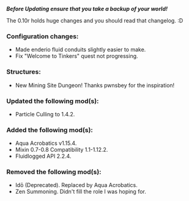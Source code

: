 ***Before Updating ensure that you take a backup of your world!***

The 0.10r holds huge changes and you should read that changelog. :D

### **__Configuration changes:__**
* Made enderio fluid conduits slightly easier to make.
* Fix "Welcome to Tinkers" quest not progressing.

### **__Structures:__**
* New Mining Site Dungeon! Thanks pwnsbey for the inspiration!

### **__Updated the following mod(s):__**
* Particle Culling to 1.4.2.

### **__Added the following mod(s):__**
* Aqua Acrobatics v1.15.4.
* Mixin 0.7-0.8 Compatibility 1.1-1.12.2.
* Fluidlogged API 2.2.4.

### **__Removed the following mod(s):__**
* Idō (Deprecated). Replaced by Aqua Acrobatics.
* Zen Summoning. Didn't fill the role I was hoping for.
